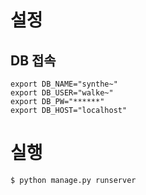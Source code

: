 # 설정

## DB 접속
```
export DB_NAME="synthe~"
export DB_USER="walke~"
export DB_PW="******"
export DB_HOST="localhost"
```

# 실행

```
$ python manage.py runserver
```

